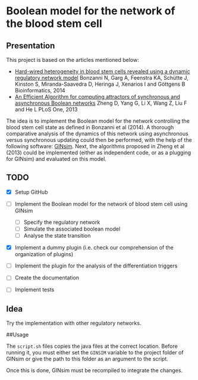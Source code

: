# Boolean model for the network of the blood stem cell


## Presentation

This project is based on the articles mentioned below:

- [Hard-wired heterogeneity in blood stem cells revealed using a dynamic regulatory network model](http://bioinformatics.oxfordjournals.org/content/29/13/i80.long)
  Bonzanni N, Garg A, Feenstra KA, Schütte J, Kinston S, Miranda-Saavedra D, Heringa J, Xenarios I and Göttgens B
  Bioinformatics, 2014
- [An Efficient Algorithm for computing attractors of synchronous and asynchronous Boolean networks](http://www.plosone.org/article/info%3Adoi%2F10.1371%2Fjournal.pone.0060593)
  Zheng D, Yang G, Li X, Wang Z, Liu F and He L
  PLoS One, 2013

The idea is to implement the Boolean model for the network controlling the blood
stem cell state as defined in Bonzanni et al (2014). A thorough comparative
analysis of the dynamics of this network using asynchronous versus synchronous
updating could then be performed, with the help of the following software:
[GINsim](http://ginsim.org). Next, the algorithms proposed in Zheng et al (2013)
could be implemented (either as independent code, or as a plugging for GINsim)
and evaluated on this model.


## TODO

- [x] Setup GitHub
- [ ] Implement the Boolean model for the network of blood stem cell using GINsim
  - [ ] Specify the regulatory network
  - [ ] Simulate the associated boolean model
  - [ ] Analyse the state transition
- [x] Implement a dummy plugin (i.e. check our comprehension of the organization of plugins)
- [ ] Implement the plugin for the analysis of the differentiation triggers
- [ ] Create the documentation
- [ ] Implement tests


## Idea

Try the implementation with other regulatory networks.


##Usage

The `script.sh` files copies the java files at the correct location. Before running it, you must either 
set the `GINSIM` variable to the project folder of GINsim or give the path to this folder as an argument
to the script.

Once this is done, GINsim must be recompiled to integrate the changes.

